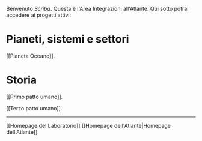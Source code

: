 Benvenuto *Scriba*. Questa è l'Area Integrazioni all'Atlante. Qui sotto potrai accedere ai progetti attivi:

# Pianeti, sistemi e settori

[[Pianeta Oceano]].

# Storia

[[Primo patto umano]].

[[Terzo patto umano]].

----------------------------------------------------------------------
[[Homepage del Laboratorio]]
[[Homepage dell'Atlante|Homepage dell'Atlante]]



